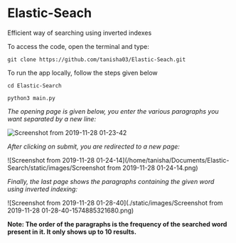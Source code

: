 # Elastic-Seach
Efficient way of searching using inverted indexes



To access the code, open the terminal and type:

`git clone https://github.com/tanisha03/Elastic-Seach.git`



To run the app locally, follow the steps given below

`cd Elastic-Search`

`python3 main.py`



*The opening page is given below, you enter the various paragraphs you want separated by a new line:*

![Screenshot from 2019-11-28 01-23-42](https://github.com/tanisha03/Elastic-Seach/blob/master/static/images/Screenshot%20from%202019-11-28%2001-23-57.png)

*After clicking on submit, you are redirected to a new page:*

![Screenshot from 2019-11-28 01-24-14](/home/tanisha/Documents/Elastic-Search/static/images/Screenshot from 2019-11-28 01-24-14.png)

*Finally, the last page shows the paragraphs containing the given word using inverted indexing:*

![Screenshot from 2019-11-28 01-28-40](./static/images/Screenshot from 2019-11-28 01-28-40-1574885321680.png)

**Note: The order of the paragraphs is the frequency of the searched word present in it. It only shows up to 10 results.**



